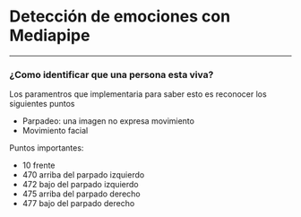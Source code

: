 # Detección de emociones con Mediapipe
---

### ¿Como identificar que una persona esta viva?

Los paramentros que implementaria para saber esto es reconocer  los siguientes puntos
- Parpadeo: una imagen no expresa movimiento 
- Movimiento facial


Puntos importantes:
- 10 frente
- 470 arriba del parpado izquierdo
- 472 bajo del parpado izquierdo
- 475 arriba del parpado derecho
- 477 bajo del parpado derecho
